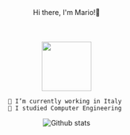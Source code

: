 <div align="center">
Hi there, I'm Mario!👋
  </div>
<br>
<br>
<br>

<div id="header" align="center">
  <img src="https://media.giphy.com/media/M9gbBd9nbDrOTu1Mqx/giphy.gif" width="100"/>
<br>

  
    
    🔭 I’m currently working in Italy 
    🌱 I studied Computer Engineering 
    
    
![Github stats](https://github-readme-stats.vercel.app/api?username=mariomontella&theme=highcontrast&show_icons=true&count_private=true)

<!-- ![Top Languages Card](https://github-readme-stats.vercel.app/api/top-langs/?username=mariomontella&layout=compact)
<--!


</div>

<!--
**mariomontella/mariomontella** is a ✨ _special_ ✨ repository because its `README.md` (this file) appears on your GitHub profile.

Here are some ideas to get you started:

- 🔭 I’m currently working on ...
- 🌱 I’m currently learning ...
- 👯 I’m looking to collaborate on ...
- 🤔 I’m looking for help with ...
- 💬 Ask me about ...
- 📫 How to reach me: ...
- 😄 Pronouns: ...
- ⚡ Fun fact: ...
-->
